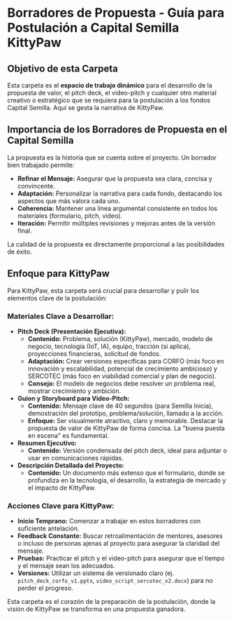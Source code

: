 # Borradores de Propuesta - Guía para Postulación a Capital Semilla KittyPaw

## Objetivo de esta Carpeta
Esta carpeta es el **espacio de trabajo dinámico** para el desarrollo de la propuesta de valor, el pitch deck, el video-pitch y cualquier otro material creativo o estratégico que se requiera para la postulación a los fondos Capital Semilla. Aquí se gesta la narrativa de KittyPaw.

## Importancia de los Borradores de Propuesta en el Capital Semilla
La propuesta es la historia que se cuenta sobre el proyecto. Un borrador bien trabajado permite:
- **Refinar el Mensaje:** Asegurar que la propuesta sea clara, concisa y convincente.
- **Adaptación:** Personalizar la narrativa para cada fondo, destacando los aspectos que más valora cada uno.
- **Coherencia:** Mantener una línea argumental consistente en todos los materiales (formulario, pitch, video).
- **Iteración:** Permitir múltiples revisiones y mejoras antes de la versión final.

La calidad de la propuesta es directamente proporcional a las posibilidades de éxito.

## Enfoque para KittyPaw
Para KittyPaw, esta carpeta será crucial para desarrollar y pulir los elementos clave de la postulación:

### Materiales Clave a Desarrollar:
- **Pitch Deck (Presentación Ejecutiva):**
    - **Contenido:** Problema, solución (KittyPaw), mercado, modelo de negocio, tecnología (IoT, IA), equipo, tracción (si aplica), proyecciones financieras, solicitud de fondos.
    - **Adaptación:** Crear versiones específicas para CORFO (más foco en innovación y escalabilidad, potencial de crecimiento ambicioso) y SERCOTEC (más foco en viabilidad comercial y plan de negocio).
    - **Consejo:** El modelo de negocios debe resolver un problema real, mostrar crecimiento y ambición.
- **Guion y Storyboard para Video-Pitch:**
    - **Contenido:** Mensaje clave de 40 segundos (para Semilla Inicia), demostración del prototipo, problema/solución, llamado a la acción.
    - **Enfoque:** Ser visualmente atractivo, claro y memorable. Destacar la propuesta de valor de KittyPaw de forma concisa. La "buena puesta en escena" es fundamental.
- **Resumen Ejecutivo:**
    - **Contenido:** Versión condensada del pitch deck, ideal para adjuntar o usar en comunicaciones rápidas.
- **Descripción Detallada del Proyecto:**
    - **Contenido:** Un documento más extenso que el formulario, donde se profundiza en la tecnología, el desarrollo, la estrategia de mercado y el impacto de KittyPaw.

### Acciones Clave para KittyPaw:
- **Inicio Temprano:** Comenzar a trabajar en estos borradores con suficiente antelación.
- **Feedback Constante:** Buscar retroalimentación de mentores, asesores o incluso de personas ajenas al proyecto para asegurar la claridad del mensaje.
- **Pruebas:** Practicar el pitch y el video-pitch para asegurar que el tiempo y el mensaje sean los adecuados.
- **Versiones:** Utilizar un sistema de versionado claro (ej. `pitch_deck_corfo_v1.pptx`, `video_script_sercotec_v2.docx`) para no perder el progreso.

Esta carpeta es el corazón de la preparación de la postulación, donde la visión de KittyPaw se transforma en una propuesta ganadora.